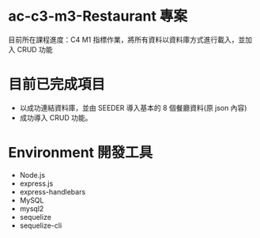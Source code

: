 # ac-c3-m3-Restaurant 專案

目前所在課程進度：C4 M1 指標作業，將所有資料以資料庫方式進行載入，並加入 CRUD 功能

# 目前已完成項目

- 以成功連結資料庫，並由 SEEDER 導入基本的 8 個餐廳資料(原 json 內容)
- 成功導入 CRUD 功能。

# Environment 開發工具

- Node.js
- express.js
- express-handlebars
- MySQL
- mysql2
- sequelize
- sequelize-cli
